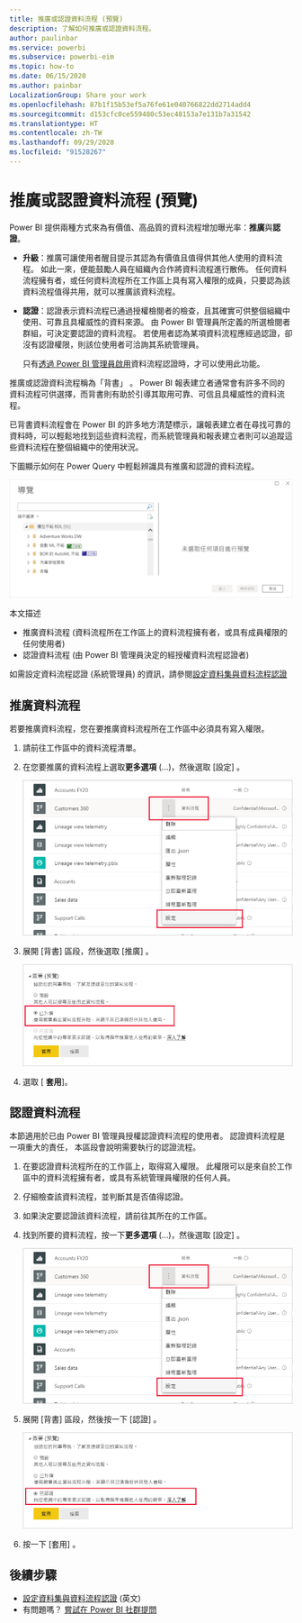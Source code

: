 ```yaml
---
title: 推廣或認證資料流程 (預覽)
description: 了解如何推廣或認證資料流程。
author: paulinbar
ms.service: powerbi
ms.subservice: powerbi-eim
ms.topic: how-to
ms.date: 06/15/2020
ms.author: painbar
LocalizationGroup: Share your work
ms.openlocfilehash: 87b1f15b53ef5a76fe61e040766822dd2714add4
ms.sourcegitcommit: d153cfc0ce559480c53ec48153a7e131b7a31542
ms.translationtype: HT
ms.contentlocale: zh-TW
ms.lasthandoff: 09/29/2020
ms.locfileid: "91528267"
---
```

# <a name="promote-or-certify-dataflows-preview"></a>推廣或認證資料流程 (預覽)

Power BI 提供兩種方式來為有價值、高品質的資料流程增加曝光率：**推廣**與**認證**。

* **升級**：推廣可讓使用者醒目提示其認為有價值且值得供其他人使用的資料流程。 如此一來，便能鼓勵人員在組織內合作將資料流程進行散佈。 任何資料流程擁有者，或任何資料流程所在工作區上具有寫入權限的成員，只要認為該資料流程值得共用，就可以推廣該資料流程。

* **認證**：認證表示資料流程已通過授權檢閱者的檢查，且其確實可供整個組織中使用、可靠且具權威性的資料來源。 由 Power BI 管理員所定義的所選檢閱者群組，可決定要認證的資料流程。 若使用者認為某項資料流程應經過認證，卻沒有認證權限，則該位使用者可洽詢其系統管理員。

  只有[透過 Power BI 管理員啟用](../admin/service-admin-setup-certification.md)資料流程認證時，才可以使用此功能。

推廣或認證資料流程稱為「背書」  。 Power BI 報表建立者通常會有許多不同的資料流程可供選擇，而背書則有助於引導其取用可靠、可信且具權威性的資料流程。

已背書資料流程會在 Power BI 的許多地方清楚標示，讓報表建立者在尋找可靠的資料時，可以輕鬆地找到這些資料流程，而系統管理員和報表建立者則可以追蹤這些資料流程在整個組織中的使用狀況。

下圖顯示如何在 Power Query 中輕鬆辨識具有推廣和認證的資料流程。

![Power Query 中醒目提示的已背書資料流程](media/service-dataflows-promote-certify/powerbi-dataflow-endorsement-power-query.png)

本文描述
* 推廣資料流程 (資料流程所在工作區上的資料流程擁有者，或具有成員權限的任何使用者)
* 認證資料流程 (由 Power BI 管理員決定的經授權資料流程認證者)

如需設定資料流程認證 (系統管理員) 的資訊，請參閱[設定資料集與資料流程認證](../admin/service-admin-setup-certification.md)


## <a name="promote-a-dataflow"></a>推廣資料流程

若要推廣資料流程，您在要推廣資料流程所在工作區中必須具有寫入權限。

1. 請前往工作區中的資料流程清單。
 
1. 在您要推廣的資料流程上選取**更多選項** (...)，然後選取 [設定]  。

    ![選取資料流程旁的省略符號](media/service-dataflows-promote-certify/power-bi-dataflow-settings.png)

1. 展開 [背書] 區段，然後選取 [推廣]  。

    ![選取 [已升級] 和 [套用]](media/service-dataflows-promote-certify/power-bi-dataflow-promoted-endorsement.png)

1. 選取 [ **套用**]。

## <a name="certify-a-dataflow"></a>認證資料流程

本節適用於已由 Power BI 管理員授權認證資料流程的使用者。 認證資料流程是一項重大的責任， 本區段會說明需要執行的認證流程。

1. 在要認證資料流程所在的工作區上，取得寫入權限。 此權限可以是來自於工作區中的資料流程擁有者，或具有系統管理員權限的任何人員。 

1. 仔細檢查該資料流程，並判斷其是否值得認證。

1. 如果決定要認證該資料流程，請前往其所在的工作區。
 
1. 找到所要的資料流程，按一下**更多選項** (...)，然後選取 [設定]  。

    ![選取資料集或資料流程旁的省略符號](media/service-dataflows-promote-certify/power-bi-dataflow-settings.png)

1. 展開 [背書] 區段，然後按一下 [認證]  。 

    ![選取深入了解連結](media/service-dataflows-promote-certify/service-certify-datasets-dataflows.png)

2. 按一下 [套用]  。

## <a name="next-steps"></a>後續步驟

* [設定資料集與資料流程認證](../admin/service-admin-setup-certification.md) (英文)
* 有問題嗎？ [嘗試在 Power BI 社群提問](https://community.powerbi.com/)